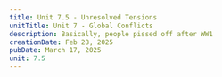 ```yaml
---
title: Unit 7.5 - Unresolved Tensions
unitTitle: Unit 7 - Global Conflicts
description: Basically, people pissed off after WW1
creationDate: Feb 28, 2025
pubDate: March 17, 2025
unit: 7.5
---
```



